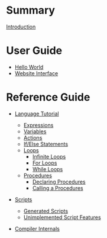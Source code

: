 # Summary

[Introduction](./introduction.md)

# User Guide

-   [Hello World](./hello_world.md)
-   [Website Interface]()

# Reference Guide

-   [Language Tutorial](./language_tutorial.md)

    -   [Expressions](./expressions.md)
    -   [Variables](./variables.md)
    -   [Actions](./actions.md)
    -   [If/Else Statements](./if_else.md)
    -   [Loops](./loops.md)
        -   [Infinite Loops](infinite_loop.md)
        -   [For Loops](for_loops.md)
        -   [While Loops]()
    -   [Procedures]()
        -   [Declaring Procedures]()
        -   [Calling a Procedures]()

-   [Scripts]()

    -   [Generated Scripts]()
    -   [Unimplemented Script Features]()

-   [Compiler Internals]()
